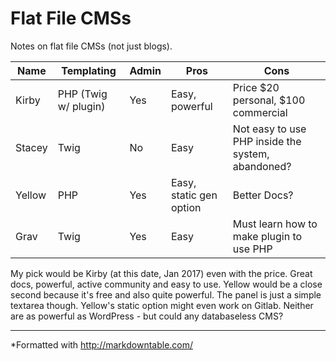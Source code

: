# Flat File CMSs

Notes on flat file CMSs (not just blogs).

| Name   | Templating           | Admin | Pros                    | Cons                                              |
|--------|----------------------|-------|-------------------------|---------------------------------------------------|
| Kirby  | PHP (Twig w/ plugin) | Yes   | Easy, powerful          | Price $20 personal, $100 commercial               |
| Stacey | Twig                 | No    | Easy                    | Not easy to use PHP inside the system, abandoned? |
| Yellow | PHP                  | Yes   | Easy, static gen option | Better Docs?                                      |
| Grav   | Twig                 | Yes   | Easy                    | Must learn how to make plugin to use PHP          |

My pick would be Kirby (at this date, Jan 2017) even with the price. Great docs, powerful, active community and easy to use. Yellow would be a close second because it's free and also quite powerful. The panel is just a simple textarea though. Yellow's static option might even work on Gitlab. Neither are as powerful as WordPress - but could any databaseless CMS?

----

*Formatted with http://markdowntable.com/
